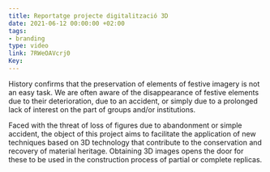 ```yaml
---
title: Reportatge projecte digitalització 3D
date: 2021-06-12 00:00:00 +02:00
tags:
- branding
type: video
link: 7RWeOAVcrj0
Key: 
---
```


History confirms that the preservation of elements of festive imagery is not an easy task. We are often aware of the disappearance of festive elements due to their deterioration, due to an accident, or simply due to a prolonged lack of interest on the part of groups and/or institutions.

Faced with the threat of loss of figures due to abandonment or simple accident, the object of this project aims to facilitate the application of new techniques based on 3D technology that contribute to the conservation and recovery of material heritage. Obtaining 3D images opens the door for these to be used in the construction process of partial or complete replicas.
